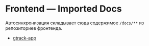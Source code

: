 # Frontend — Imported Docs

Автосинхронизация складывает сюда содержимое `/docs/**` из репозиториев фронтенда.

- [gtrack-app](gtrack-app/index.md)

